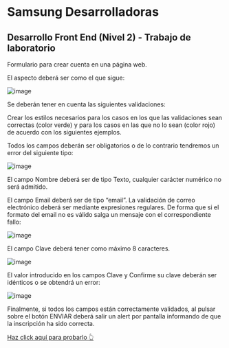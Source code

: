 # Samsung Desarrolladoras

## Desarrollo Front End (Nivel 2) - Trabajo de laboratorio

Formulario para crear cuenta en una página web.

El aspecto deberá ser como el que sigue:

![image](https://user-images.githubusercontent.com/80985375/212576095-974e462c-db61-45bc-95cd-9b1a63fb3b60.png)

Se deberán tener en cuenta las siguientes validaciones:

Crear los estilos necesarios para los casos en los que las validaciones sean correctas (color verde) y para los casos en las que no lo sean (color rojo) de acuerdo con los siguientes ejemplos.

Todos los campos deberán ser obligatorios o de lo contrario tendremos un error del siguiente tipo:

![image](https://user-images.githubusercontent.com/80985375/212576310-c8e69654-6177-4ed6-b2b4-77d6d4af10af.png)

El campo Nombre deberá ser de tipo Texto, cualquier carácter numérico no será admitido.

El campo Email deberá ser de tipo “email”. La validación de correo electrónico deberá ser mediante expresiones regulares. De forma que si el formato del email no es válido salga un mensaje con el correspondiente fallo:

![image](https://user-images.githubusercontent.com/80985375/212576323-27d93ab7-4153-4e95-85b4-412a4b57ca10.png)

El campo Clave deberá tener como máximo 8 caracteres.

![image](https://user-images.githubusercontent.com/80985375/212576337-7a42b996-6d4d-47de-b854-5ab081567df9.png)

El valor introducido en los campos Clave y Confirme su clave deberán ser idénticos o se obtendrá un error:

![image](https://user-images.githubusercontent.com/80985375/212576355-981b00ff-f45d-4ba1-97cc-a4bc75c00356.png)

Finalmente, si todos los campos están correctamente validados, al pulsar sobre el botón ENVIAR deberá salir un alert por pantalla informando de que la inscripción ha sido correcta.

[Haz click aquí para probarlo 👆](https://nicoleguilla.github.io/samsung_desarrolladoras/)
